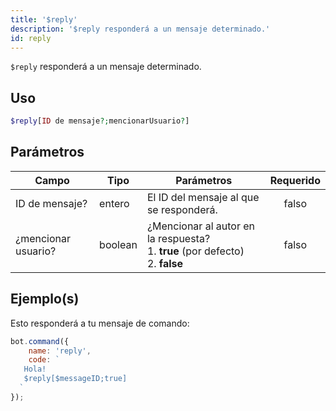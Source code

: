```yaml
---
title: '$reply'
description: '$reply responderá a un mensaje determinado.'
id: reply
---
```


`$reply` responderá a un mensaje determinado.

## Uso

```php
$reply[ID de mensaje?;mencionarUsuario?]
```

## Parámetros

| Campo               | Tipo    | Parámetros                                                                                            | Requerido |
| ------------------- | ------- | ----------------------------------------------------------------------------------------------------- |:---------:|
| ID de mensaje?      | entero  | El ID del mensaje al que se responderá.                                                               |   falso   |
| ¿mencionar usuario? | boolean | ¿Mencionar al autor en la respuesta? <br /> 1. **true** (por defecto) <br /> 2. **false** |   falso   |

## Ejemplo(s)

Esto responderá a tu mensaje de comando:

```javascript
bot.command({
    name: 'reply',
    code: `
   Hola!
   $reply[$messageID;true]
  `
});
```